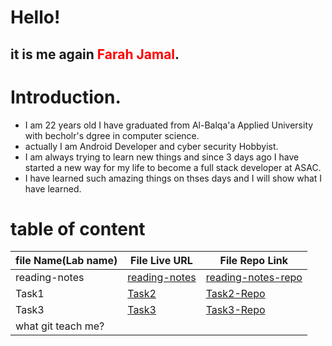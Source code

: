 # Hello!
## it is me again <span style="color:red;">Farah Jamal</span>.
# Introduction.
  * I am 22 years old I have graduated from Al-Balqa'a Applied University with becholr's dgree in computer science.
* actually I am Android Developer and cyber security Hobbyist.
* I am always trying to learn new things and since 3 days ago I have started a new way for my life to become a full stack developer at ASAC.
* I have learned such amazing things on thses days and I will show what I have learned.

# table of content


| file Name(Lab name) | File Live URL | File Repo Link|
| ------| -----------|--------|
| reading-notes |[reading-notes](http://patatatech.me/reading-notes/)|[reading-notes-repo](https://github.com/FarahJamal/reading-notes)|
| Task1 | [Task2](http://patatatech.me/Second_Task/)|[Task2-Repo](https://github.com/FarahJamal/Second_Task/edit/main/README.md)|
| Task3 |[Task3](http://patatatech.me/ThirdTask/)|[Task3-Repo](https://github.com/FarahJamal/ThirdTask)|
|what git teach me?|||
